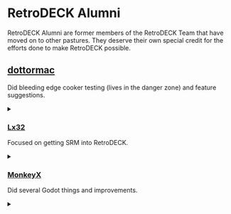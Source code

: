 # RetroDECK Alumni

RetroDECK Alumni are former members of the RetroDECK Team that have moved on to other pastures. They deserve their own special credit for the efforts done to make RetroDECK possible.

## [dottormac](https://github.com/redeemer666)

Did bleeding edge cooker testing (lives in the danger zone) and feature suggestions. 

<details><summary> </summary>
Still is the 2nd Commander of the IPL (Italian Pizza Legion) nicknamed The Wrath of Siciliana in the internal pizza war.
</details>

### [Lx32](https://github.com/Lx32)

Focused on getting SRM into RetroDECK.

<details><summary> </summary>
Still the 1st Commander of the IPL (Italian Pizza Legion) nicknamed Paladin al Taglio in the internal pizza war.
</details>

### [MonkeyX](https://github.com/monkeyx-net)

Did several Godot things and improvements. 

<details><summary> </summary>
Wartime Pizza peace broker.
</details>
